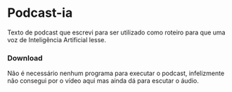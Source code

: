 # Podcast-ia

Texto de podcast que escrevi para ser utilizado como roteiro para que uma voz de Inteligência Artificial lesse.

### Download

Não é necessário nenhum programa para executar o podcast, infelizmente não consegui por o vídeo aqui mas ainda dá para escutar o áudio.
